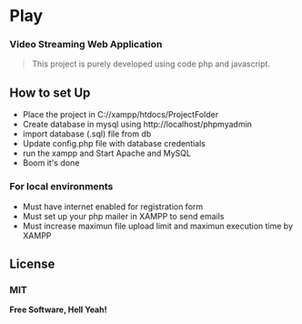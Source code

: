 # Play
### Video Streaming Web Application
> This project is purely developed using code php and javascript.

## How to set Up
- Place the project in C://xampp/htdocs/ProjectFolder
- Create database in mysql using http://localhost/phpmyadmin
- import database (.sql) file from db
- Update config.php file with database credentials
- run the xampp and Start Apache and MySQL
- Boom it's done

### For local environments
* Must have internet enabled for registration form
* Must set up your php mailer in XAMPP to send emails
* Must increase maximun file upload limit and maximun execution time by XAMPP

License
----
### MIT

**Free Software, Hell Yeah!**
